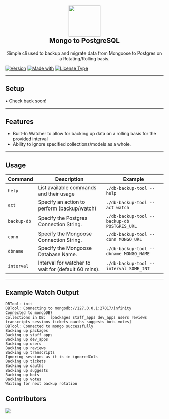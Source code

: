 <h2 align='center'>
  <img src="https://media.discordapp.net/attachments/653733403841134600/981292240137769001/IMG_5344.png" height='100px' width='100px' />
  <br> 
  Mongo to PostgreSQL
</h2>
<p align="center">
   Simple cli used to backup and migrate data from Mongoose to Postgres on a Rotating/Rolling basis.
</p>

[![Version](https://img.shields.io/badge/Version-1.0.1%20-green.svg?style=flat)](https://github.com/InfinityBotList/Mongo-2-Postgres) 
[![Made with](https://img.shields.io/badge/Language-GO%20-blue.svg?style=flat)](https://github.com/InfinityBotList/Mongo-2-Postgres) 
[![License Type](https://img.shields.io/badge/License-MIT-yellowgreen.svg)](https://github.com/InfinityBotList/Mongo-2-Postgres)

--- 

## Setup
• Check back soon!

---

## Features
- Built-In Watcher to allow for backing up data on a rolling basis for the provided interval
- Ability to ignore specified collections/models as a whole. 

---

## Usage

| Command      | Description                                                   | Example                                        |
| ------------ | ------------------------------------------------------------- | ---------------------------------------------- |
| `help `      | List available commands and their usage                       | `./db-backup-tool --help`                      |
| `act`        | Specify an action to perform (backup/watch)                   | `./db-backup-tool --act watch`                 |
| `backup-db`  | Specify the Postgres Connection String.                       | `./db-backup-tool --backup-db POSTGRES_URL`    |
| `conn`       | Specify the Mongoose Connection String.                       | `./db-backup-tool --conn MONGO_URL`            |
| `dbname`     | Specify the Mongoose Database Name.                           | `./db-backup-tool --dbname MONGO_NAME`         |
| `interval`   | Interval for watcher to wait for (default 60 mins).           | `./db-backup-tool --interval SOME_INT`         |

---

## Example Watch Output

```
DBTool: init
DBTool: Connecting to mongodb://127.0.0.1:27017/infinity
Connected to mongoDB?
Collections in DB:  [packages staff_apps dev_apps users reviews transcripts sessions tickets oauths suggests bots votes]
DBTool: Connected to mongo successfully
Backing up packages
Backing up staff_apps
Backing up dev_apps
Backing up users
Backing up reviews
Backing up transcripts
Ignoring sessions as it is in ignoredCols
Backing up tickets
Backing up oauths
Backing up suggests
Backing up bots
Backing up votes
Waiting for next backup rotation
```

## Contributors
<a href="https://github.com/InfinityBotList/Mongo-2-Postgres/graphs/contributors">
  <img src="https://contrib.rocks/image?repo=InfinityBotList/Mongo-2-Postgres" />
</a>
